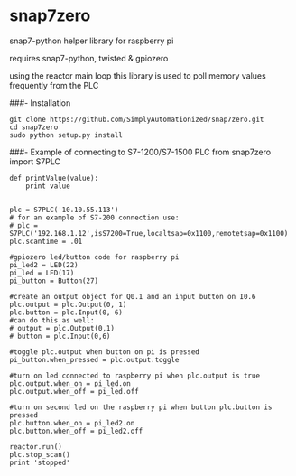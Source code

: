# snap7zero
snap7-python helper library for raspberry pi

requires snap7-python, twisted & gpiozero

using the reactor main loop this library is used to poll memory values frequently from the PLC

###- Installation

    git clone https://github.com/SimplyAutomationized/snap7zero.git
    cd snap7zero
    sudo python setup.py install
    
###- Example of connecting to S7-1200/S7-1500 PLC
    from snap7zero import S7PLC
    
    def printValue(value):
        print value


    plc = S7PLC('10.10.55.113')
    # for an example of S7-200 connection use:
    # plc = S7PLC('192.168.1.12',isS7200=True,localtsap=0x1100,remotetsap=0x1100)
    plc.scantime = .01
    
    #gpiozero led/button code for raspberry pi
    pi_led2 = LED(22)
    pi_led = LED(17)
    pi_button = Button(27)
    
    #create an output object for Q0.1 and an input button on I0.6
    plc.output = plc.Output(0, 1)
    plc.button = plc.Input(0, 6)
    #can do this as well:
    # output = plc.Output(0,1)
    # button = plc.Input(0,6)
    
    #toggle plc.output when button on pi is pressed
    pi_button.when_pressed = plc.output.toggle

    #turn on led connected to raspberry pi when plc.output is true
    plc.output.when_on = pi_led.on
    plc.output.when_off = pi_led.off

    #turn on second led on the raspberry pi when button plc.button is pressed
    plc.button.when_on = pi_led2.on
    plc.button.when_off = pi_led2.off

    reactor.run()
    plc.stop_scan()
    print 'stopped'
